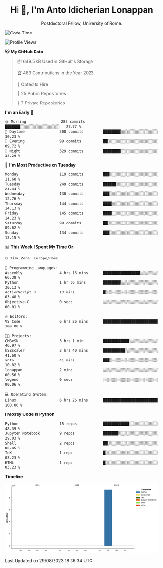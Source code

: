 
<h1 align="center">Hi 👋, I'm Anto Idicherian Lonappan</h1>
<p align="center">Postdoctoral Fellow, University of Rome. </p>


<!--START_SECTION:waka-->
![Code Time](http://img.shields.io/badge/Code%20Time-412%20hrs-blue)

![Profile Views](http://img.shields.io/badge/Profile%20Views-0-blue)

**🐱 My GitHub Data** 

> 📦 649.5 kB Used in GitHub's Storage 
 > 
> 🏆 483 Contributions in the Year 2023
 > 
> 💼 Opted to Hire
 > 
> 📜 25 Public Repositories 
 > 
> 🔑 7 Private Repositories 
 > 
**I'm an Early 🐤** 

```text
🌞 Morning                283 commits         ███████░░░░░░░░░░░░░░░░░░   27.77 % 
🌆 Daytime                308 commits         ████████░░░░░░░░░░░░░░░░░   30.23 % 
🌃 Evening                99 commits          ██░░░░░░░░░░░░░░░░░░░░░░░   09.72 % 
🌙 Night                  329 commits         ████████░░░░░░░░░░░░░░░░░   32.29 % 
```
📅 **I'm Most Productive on Tuesday** 

```text
Monday                   119 commits         ███░░░░░░░░░░░░░░░░░░░░░░   11.68 % 
Tuesday                  249 commits         ██████░░░░░░░░░░░░░░░░░░░   24.44 % 
Wednesday                130 commits         ███░░░░░░░░░░░░░░░░░░░░░░   12.76 % 
Thursday                 144 commits         ████░░░░░░░░░░░░░░░░░░░░░   14.13 % 
Friday                   145 commits         ████░░░░░░░░░░░░░░░░░░░░░   14.23 % 
Saturday                 98 commits          ██░░░░░░░░░░░░░░░░░░░░░░░   09.62 % 
Sunday                   134 commits         ███░░░░░░░░░░░░░░░░░░░░░░   13.15 % 
```


📊 **This Week I Spent My Time On** 

```text
🕑︎ Time Zone: Europe/Rome

💬 Programming Languages: 
Assembly                 4 hrs 16 mins       █████████████████░░░░░░░░   66.38 % 
Python                   1 hr 56 mins        ████████░░░░░░░░░░░░░░░░░   30.13 % 
ActionScript 3           13 mins             █░░░░░░░░░░░░░░░░░░░░░░░░   03.48 % 
Objective-C              0 secs              ░░░░░░░░░░░░░░░░░░░░░░░░░   00.01 % 

🔥 Editors: 
VS Code                  6 hrs 26 mins       █████████████████████████   100.00 % 

🐱‍💻 Projects: 
CMBxSN                   3 hrs 1 min         ████████████░░░░░░░░░░░░░   46.97 % 
kSZscaler                2 hrs 40 mins       ██████████░░░░░░░░░░░░░░░   41.60 % 
anto                     41 mins             ███░░░░░░░░░░░░░░░░░░░░░░   10.82 % 
lonappan                 2 mins              ░░░░░░░░░░░░░░░░░░░░░░░░░   00.56 % 
legend                   0 secs              ░░░░░░░░░░░░░░░░░░░░░░░░░   00.06 % 

💻 Operating System: 
Linux                    6 hrs 26 mins       █████████████████████████   100.00 % 
```

**I Mostly Code in Python** 

```text
Python                   15 repos            ████████████░░░░░░░░░░░░░   48.39 % 
Jupyter Notebook         9 repos             ███████░░░░░░░░░░░░░░░░░░   29.03 % 
Shell                    2 repos             ██░░░░░░░░░░░░░░░░░░░░░░░   06.45 % 
TeX                      1 repo              █░░░░░░░░░░░░░░░░░░░░░░░░   03.23 % 
HTML                     1 repo              █░░░░░░░░░░░░░░░░░░░░░░░░   03.23 % 
```



**Timeline**

![Lines of Code chart](https://raw.githubusercontent.com/antolonappan/antolonappan/main/assets/bar_graph.png)


 Last Updated on 29/08/2023 18:36:34 UTC
<!--END_SECTION:waka-->
